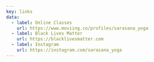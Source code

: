 ```yaml
---
key: links
data:
  - label: Online Classes
    url: https://www.moviing.co/profiles/sarasana_yoga
  - label: Black Lives Matter
    url: https://blacklivesmatter.com
  - label: Instagram
    url: https://instagram.com/sarasana_yoga
---
```

